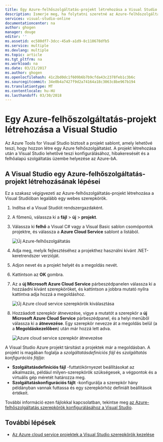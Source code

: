 ```yaml
---
title: Egy Azure-felhőszolgáltatás-projekt létrehozása a Visual Studio |} Microsoft Docs
description: Ismerje meg, ha folytatni szeretné az Azure-felhőszolgáltatás-projekt létrehozása a Visual Studio
services: visual-studio-online
documentationcenter: na
author: ghogen
manager: douge
editor: ''
ms.assetid: ec580df7-3dcc-45a9-a1d9-8c110678dfb5
ms.service: multiple
ms.devlang: multiple
ms.topic: article
ms.tgt_pltfrm: na
ms.workload: na
ms.date: 03/21/2017
ms.author: ghogen
ms.openlocfilehash: 41c2bd0dc1f609b6b7b9cfda43c2378feb1c3b6c
ms.sourcegitcommit: 34e0b4a7427f9d2a74164a18c3063c8be967b194
ms.translationtype: MT
ms.contentlocale: hu-HU
ms.lasthandoff: 03/30/2018
---
```

# <a name="creating-an-azure-cloud-service-project-with-visual-studio"></a>Egy Azure-felhőszolgáltatás-projekt létrehozása a Visual Studio
Az Azure Tools for Visual Studio biztosít a projekt sablont, amely lehetővé teszi, hogy hozzon létre egy Azure felhőszolgáltatást. A projekt létrehozása után a Visual Studio lehetővé teszi konfigurálásához, hibakeresését és a felhőalapú szolgáltatás üzembe helyezése az Azure-bA.

## <a name="steps-to-create-an-azure-cloud-service-project-in-visual-studio"></a>A Visual Studio egy Azure-felhőszolgáltatás-projekt létrehozásának lépései
Ez a szakasz végigvezeti az Azure-felhőszolgáltatás-projekt létrehozása a Visual Studióban legalább egy webes szerepkörök.  

1. Indítsa el a Visual Studiót rendszergazdaként.

1. A főmenü, válassza ki a **fájl** > **új** > **projekt**.

1. Válassza ki **felhő** a Visual C# vagy a Visual Basic sablon csomópontok projektre, és válassza a **Azure Cloud Service** sablont a listából.

    ![Új Azure-felhőszolgáltatás](./media/vs-azure-tools-azure-project-create/new-project-wizard-for-cloud-service.png)

1. Adja meg, melyik fejlesztéséhez a projekthez használni kívánt .NET-keretrendszer verzióját.

1. Adjon nevet és a projekt helyét és a megoldás nevét. 

1. Kattintson az **OK** gombra.

1. Az a **új Microsoft Azure Cloud Service** párbeszédpanelen válassza ki a hozzáadni kívánt szerepköröket, és kattintson a jobbra mutató nyílra kattintva adja hozzá a megoldáshoz.

    ![Új Azure cloud service szerepkörök kiválasztása](./media/vs-azure-tools-azure-project-create/new-cloud-service.png)

1. Hozzáadott szerepkör átnevezése, vigye a mutatót a szerepkör a **új Microsoft Azure Cloud Service** párbeszédpanel, és a helyi menüből válassza ki a **átnevezése**. Egy szerepkör nevezze át a megoldás belül (a a **Megoldáskezelőben**) után már hozzá lett adva.

    ![Azure cloud service szerepkör átnevezése](./media/vs-azure-tools-azure-project-create/new-cloud-service-rename.png)

A Visual Studio Azure projekt társítást a projektek már a megoldásban. A projekt is magában foglalja a *szolgáltatásdefiníciós fájl* és *szolgáltatás konfigurációs fájlja*:

- **Szolgáltatásdefiníciós fájl** -futtatókörnyezet beállításokat az alkalmazás, például milyen-szerepkörök szükségesek, a végpontok és a virtuális gép méretét határozza meg. 
- **Szolgáltatáskonfigurációs fájlt** -konfigurálja a szerepkör hány példányban vannak futtassa és egy szerepkörhöz definiált beállítások értékeit. 

További információ ezen fájlokkal kapcsolatban, tekintse meg [az Azure-felhőszolgáltatás szerepkörök konfigurálásához a Visual Studio](vs-azure-tools-configure-roles-for-cloud-service.md).

## <a name="next-steps"></a>További lépések
- [Az Azure cloud service projektek a Visual Studio szerepkörök kezelése](./vs-azure-tools-cloud-service-project-managing-roles.md)
